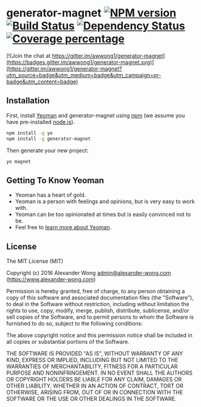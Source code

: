 # generator-magnet [![NPM version][npm-image]][npm-url] [![Build Status][travis-image]][travis-url] [![Dependency Status][daviddm-image]][daviddm-url] [![Coverage percentage][coveralls-image]][coveralls-url]

[![Join the chat at https://gitter.im/awwong1/generator-magnet](https://badges.gitter.im/awwong1/generator-magnet.svg)](https://gitter.im/awwong1/generator-magnet?utm_source=badge&utm_medium=badge&utm_campaign=pr-badge&utm_content=badge)

## Installation

First, install [Yeoman](http://yeoman.io) and generator-magnet using [npm](https://www.npmjs.com/) (we assume you have pre-installed [node.js](https://nodejs.org/)).

```bash
npm install -g yo
npm install -g generator-magnet
```

Then generate your new project:

```bash
yo magnet
```

## Getting To Know Yeoman

 * Yeoman has a heart of gold.
 * Yeoman is a person with feelings and opinions, but is very easy to work with.
 * Yeoman can be too opinionated at times but is easily convinced not to be.
 * Feel free to [learn more about Yeoman](http://yeoman.io/).

## License

The MIT License (MIT)

Copyright (c) 2016 Alexander Wong <admin@alexander-wong.com> (https://www.alexander-wong.com)

Permission is hereby granted, free of charge, to any person obtaining a copy
of this software and associated documentation files (the "Software"), to deal
in the Software without restriction, including without limitation the rights
to use, copy, modify, merge, publish, distribute, sublicense, and/or sell
copies of the Software, and to permit persons to whom the Software is
furnished to do so, subject to the following conditions:

The above copyright notice and this permission notice shall be included in
all copies or substantial portions of the Software.

THE SOFTWARE IS PROVIDED "AS IS", WITHOUT WARRANTY OF ANY KIND, EXPRESS OR
IMPLIED, INCLUDING BUT NOT LIMITED TO THE WARRANTIES OF MERCHANTABILITY,
FITNESS FOR A PARTICULAR PURPOSE AND NONINFRINGEMENT. IN NO EVENT SHALL THE
AUTHORS OR COPYRIGHT HOLDERS BE LIABLE FOR ANY CLAIM, DAMAGES OR OTHER
LIABILITY, WHETHER IN AN ACTION OF CONTRACT, TORT OR OTHERWISE, ARISING FROM,
OUT OF OR IN CONNECTION WITH THE SOFTWARE OR THE USE OR OTHER DEALINGS IN
THE SOFTWARE.


[npm-image]: https://badge.fury.io/js/generator-magnet.svg
[npm-url]: https://npmjs.org/package/generator-magnet
[travis-image]: https://travis-ci.org/awwong1/generator-magnet.svg?branch=master
[travis-url]: https://travis-ci.org/awwong1/generator-magnet
[daviddm-image]: https://david-dm.org/awwong1/generator-magnet.svg?theme=shields.io
[daviddm-url]: https://david-dm.org/awwong1/generator-magnet
[coveralls-image]: https://coveralls.io/repos/github/awwong1/generator-magnet/badge.svg?branch=master
[coveralls-url]: https://coveralls.io/github/awwong1/generator-magnet?branch=master
